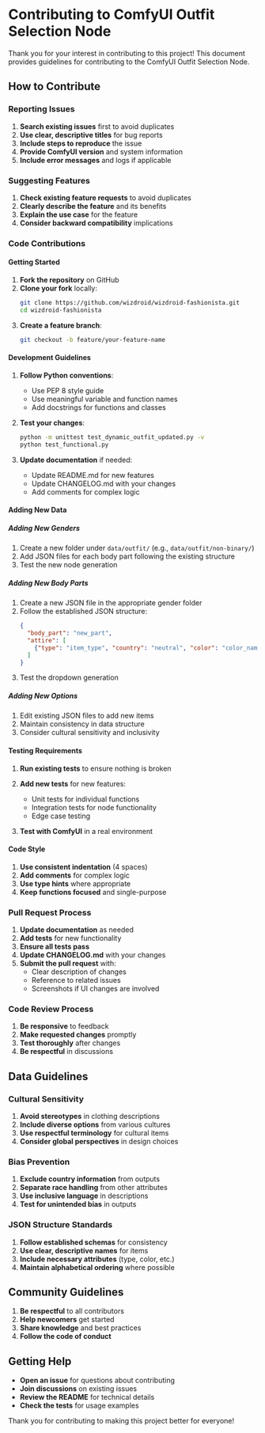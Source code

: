 # Contributing to ComfyUI Outfit Selection Node

Thank you for your interest in contributing to this project! This document provides guidelines for contributing to the ComfyUI Outfit Selection Node.

## How to Contribute

### Reporting Issues

1. **Search existing issues** first to avoid duplicates
2. **Use clear, descriptive titles** for bug reports
3. **Include steps to reproduce** the issue
4. **Provide ComfyUI version** and system information
5. **Include error messages** and logs if applicable

### Suggesting Features

1. **Check existing feature requests** to avoid duplicates
2. **Clearly describe the feature** and its benefits
3. **Explain the use case** for the feature
4. **Consider backward compatibility** implications

### Code Contributions

#### Getting Started

1. **Fork the repository** on GitHub
2. **Clone your fork** locally:
   ```bash
   git clone https://github.com/wizdroid/wizdroid-fashionista.git
   cd wizdroid-fashionista
   ```
3. **Create a feature branch**:
   ```bash
   git checkout -b feature/your-feature-name
   ```

#### Development Guidelines

1. **Follow Python conventions**:
   - Use PEP 8 style guide
   - Use meaningful variable and function names
   - Add docstrings for functions and classes

2. **Test your changes**:
   ```bash
   python -m unittest test_dynamic_outfit_updated.py -v
   python test_functional.py
   ```

3. **Update documentation** if needed:
   - Update README.md for new features
   - Update CHANGELOG.md with your changes
   - Add comments for complex logic

#### Adding New Data

##### Adding New Genders

1. Create a new folder under `data/outfit/` (e.g., `data/outfit/non-binary/`)
2. Add JSON files for each body part following the existing structure
3. Test the new node generation

##### Adding New Body Parts

1. Create a new JSON file in the appropriate gender folder
2. Follow the established JSON structure:
   ```json
   {
     "body_part": "new_part",
     "attire": [
       {"type": "item_type", "country": "neutral", "color": "color_name"}
     ]
   }
   ```
3. Test the dropdown generation

##### Adding New Options

1. Edit existing JSON files to add new items
2. Maintain consistency in data structure
3. Consider cultural sensitivity and inclusivity

#### Testing Requirements

1. **Run existing tests** to ensure nothing is broken
2. **Add new tests** for new features:
   - Unit tests for individual functions
   - Integration tests for node functionality
   - Edge case testing

3. **Test with ComfyUI** in a real environment

#### Code Style

1. **Use consistent indentation** (4 spaces)
2. **Add comments** for complex logic
3. **Use type hints** where appropriate
4. **Keep functions focused** and single-purpose

### Pull Request Process

1. **Update documentation** as needed
2. **Add tests** for new functionality
3. **Ensure all tests pass**
4. **Update CHANGELOG.md** with your changes
5. **Submit the pull request** with:
   - Clear description of changes
   - Reference to related issues
   - Screenshots if UI changes are involved

### Code Review Process

1. **Be responsive** to feedback
2. **Make requested changes** promptly
3. **Test thoroughly** after changes
4. **Be respectful** in discussions

## Data Guidelines

### Cultural Sensitivity

1. **Avoid stereotypes** in clothing descriptions
2. **Include diverse options** from various cultures
3. **Use respectful terminology** for cultural items
4. **Consider global perspectives** in design choices

### Bias Prevention

1. **Exclude country information** from outputs
2. **Separate race handling** from other attributes
3. **Use inclusive language** in descriptions
4. **Test for unintended bias** in outputs

### JSON Structure Standards

1. **Follow established schemas** for consistency
2. **Use clear, descriptive names** for items
3. **Include necessary attributes** (type, color, etc.)
4. **Maintain alphabetical ordering** where possible

## Community Guidelines

1. **Be respectful** to all contributors
2. **Help newcomers** get started
3. **Share knowledge** and best practices
4. **Follow the code of conduct**

## Getting Help

- **Open an issue** for questions about contributing
- **Join discussions** on existing issues
- **Review the README** for technical details
- **Check the tests** for usage examples

Thank you for contributing to making this project better for everyone!
